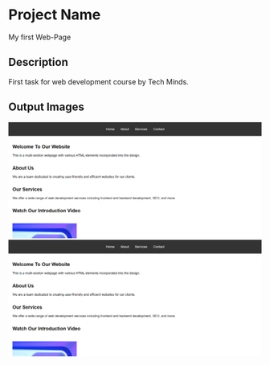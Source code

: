 # Project Name
My first Web-Page 

## Description
First task for web development course by Tech Minds.
## Output Images
![Screenshot](https://github.com/nnazar123/First-web-design/blob/main/Screenshot%202024-08-11%20133309.png)
![Screenshot](https://github.com/nnazar123/First-web-design/blob/main/Screenshot%202024-08-11%20133309.png)



